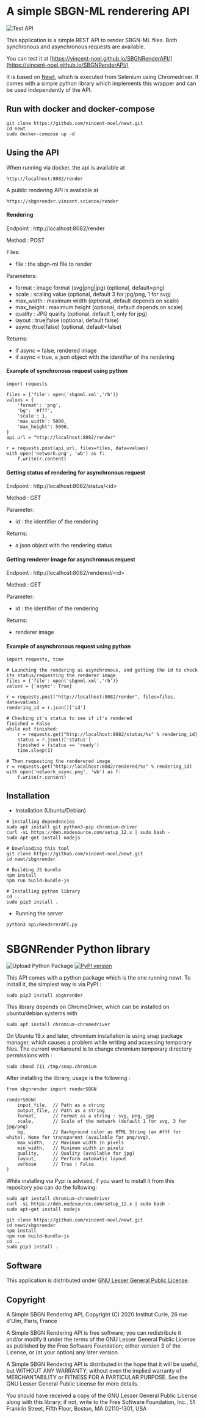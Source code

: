 # A simple SBGN-ML renderering API
![Test API](https://github.com/vincent-noel/SBGNRenderAPI/workflows/Test%20API/badge.svg) 

This application is a simple REST API to render SBGN-ML files. Both synchronous and asynchronous requests are available.

You can test it at [https://vincent-noel.github.io/SBGNRenderAPI/](https://vincent-noel.github.io/SBGNRenderAPI/)

It is based on [Newt](https://github.com/iVis-at-Bilkent/newt), which is executed from Selenium using Chromedriver. It comes with a simple python library which implements this wrapper and can be used independently of the API.

## Run with docker and docker-compose

```
git clone https://github.com/vincent-noel/newt.git
cd newt
sudo docker-compose up -d
```

## Using the API

When running via docker, the api is available at
```
http://localhost:8082/render
```

A public rendering API is available at 
```
https://sbgnrender.vincent.science/render
```

#### Rendering
Endpoint : http://localhost:8082/render

Method : POST

Files: 
  - file : the sbgn-ml file to render
  
Parameters: 
  
  - format : image format (svg|png|jpg) (optional, default=png)
  - scale : scaling value (optional, default 3 for jpg/png, 1 for svg)
  - max_width : maximum width (optional, default depends on scale)
  - max_height : maximum height (optional, default depends on scale)
  - quality : JPG quality (optional, default 1, only for jpg)
  - layout : true|false (optional, default false)
  - async (true|false) (optional, default=false)
  
Returns: 
  - if async = false, rendered image
  - if async = true, a json object with the identifier of the rendering

#### Example of synchronous request using python
```
import requests

files = {'file': open('sbgnml.xml','rb')}
values = {
    'format': 'png',
    'bg': '#fff',
    'scale': 1,
    'max_width': 5000,
    'max_height': 5000,
}
api_url = "http://localhost:8082/render"

r = requests.post(api_url, files=files, data=values)
with open('network.png', 'wb') as f:
    f.write(r.content)

```

#### Getting status of rendering for asynchronous request

Endpoint : http://localhost:8082/status/\<id\>

Method : GET

Parameter:
  - id : the identifier of the rendering
  
Returns: 
  - a json object with the rendering status

#### Getting renderer image for asynchronous request

Endpoint : http://localhost:8082/rendered/\<id\>

Method : GET

Parameter:
  - id : the identifier of the rendering
  
Returns: 
  - renderer image




#### Example of asynchronous request using python
```
import requests, time

# Launching the rendering as asynchronous, and getting the id to check its status/requesting the renderer image
files = {'file': open('sbgnml.xml','rb')}
values = {'async': True}

r = requests.post("http://localhost:8082/render", files=files, data=values)
rendering_id = r.json()['id']

# Checking it's status to see if it's rendered
finished = False
while not finished:
    r = requests.get("http://localhost:8082/status/%s" % rendering_id)
    status = r.json()['status']
    finished = (status == 'ready')
    time.sleep(1)
    
# Then requesting the renderered image
r = requests.get("http://localhost:8082/rendered/%s" % rendering_id)
with open('network_async.png', 'wb') as f:
    f.write(r.content)

```

## Installation

- Installation (Ubuntu/Debian)
```
# Installing dependencies
sudo apt install git python3-pip chromium-driver
curl -sL https://deb.nodesource.com/setup_12.x | sudo bash - 
sudo apt-get install nodejs 

# Downloading this tool
git clone https://github.com/vincent-noel/newt.git
cd newt/sbgnrender

# Building JS bundle
npm install 
npm run build-bundle-js

# Installing python library
cd .. 
sudo pip3 install .
```

- Running the server
```
python3 api/RendererAPI.py

```

# SBGNRender Python library
![Upload Python Package](https://github.com/vincent-noel/SBGNRenderAPI/workflows/Upload%20Python%20Package/badge.svg)
[![PyPI version](https://badge.fury.io/py/sbgnrender.svg)](https://badge.fury.io/py/sbgnrender)

This API comes with a python package which is the one running newt. 
To install it, the simplest way is via PyPI :
```
sudo pip3 install sbgnrender
```

This library depends on ChromeDriver, which can be installed on ubuntu/debian systems with 
```
sudo apt install chromium-chromedriver
```

On Ubuntu 19.x and later, chromium installation is using snap package manager, which causes a problem while writing and accessing temporary files. The current workaround is to change chromium temporary directory permissions with : 
```
sudo chmod 711 /tmp/snap.chromium
```

After installing the library, usage is the following : 
```
from sbgnrender import renderSBGN

renderSBGN(
    input_file,  // Path as a string
    output_file, // Path as a string
    format,      // Format as a string : svg, png, jpg
    scale,       // Scale of the network (default 1 for svg, 3 for jpg/png)
    bg,          // Background color as HTML String (ex #fff for white), None for transparent (available for png/svg),
    max_width,   // Maximum width in pixels
    min_width,   // Minimum width in pixels
    quality,     // Quality (available for jpg)
    layout,      // Perform automatic layout
    verbose      // True | False
)
```

While installing via Pypi is advised, if you want to install it from this repository you can do the following: 

```
sudo apt install chromium-chromedriver
curl -sL https://deb.nodesource.com/setup_12.x | sudo bash - 
sudo apt-get install nodejs 

git clone https://github.com/vincent-noel/newt.git
cd newt/sbgnrender
npm install
npm run build-bundle-js
cd ..
sudo pip3 install .
``` 

## Software

This application is distributed under [GNU Lesser General Public License](http://www.gnu.org/licenses/lgpl.html).

## Copyright

A Simple SBGN Rendering API, Copyright (C) 2020 Institut Curie, 26 rue d'Ulm, Paris, France

A Simple SBGN Rendering API is free software; you can redistribute it and/or modify it under the terms of the GNU Lesser General Public License as published by the Free Software Foundation; either version 3 of the License, or (at your option) any later version.

A Simple SBGN Rendering API is distributed in the hope that it will be useful, but WITHOUT ANY WARRANTY; without even the implied warranty of MERCHANTABILITY or FITNESS FOR A PARTICULAR PURPOSE. See the GNU Lesser General Public License for more details.

You should have received a copy of the GNU Lesser General Public License along with this library; if not, write to the Free Software Foundation, Inc., 51 Franklin Street, Fifth Floor, Boston, MA 02110-1301, USA